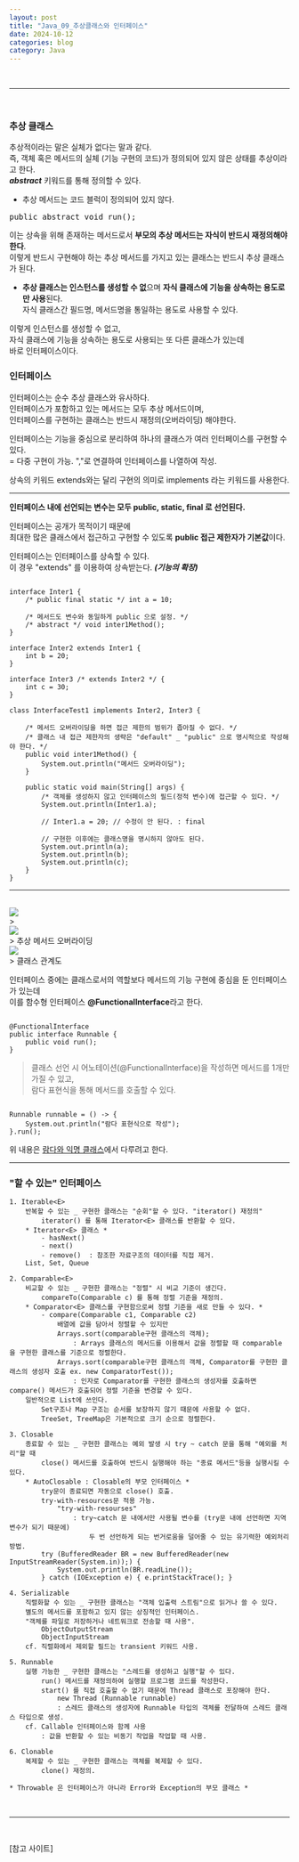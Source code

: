 ```yaml
---
layout: post
title: "Java_09_추상클래스와 인터페이스"
date: 2024-10-12
categories: blog
category: Java
---
```


<br>

---

<br>

### 추상 클래스 <br>

추상적이라는 말은 실체가 없다는 말과 같다. <br>
즉, 객체 혹은 메서드의 실체 (기능 구현의 코드)가 정의되어 있지 않은 상태를 추상이라고 한다. <br>
***abstract*** 키워드를 통해 정의할 수 있다. <br>

- 추상 메서드는 코드 블럭이 정의되어 있지 않다.
<pre>
public abstract void run();
</pre>

이는 상속을 위해 존재하는 메서드로서 **부모의 추상 메서드는 자식이 반드시 재정의해야 한다**. <br>
이렇게 반드시 구현해야 하는 추상 메서드를 가지고 있는 클래스는 반드시 추상 클래스가 된다. <br>

- **추상 클래스는 인스턴스를 생성할 수 없**으며 **자식 클래스에 기능을 상속하는 용도로만 사용**된다. <br>
자식 클래스간 필드명, 메서드명을 통일하는 용도로 사용할 수 있다. <br>

이렇게 인스턴스를 생성할 수 없고, <br>
자식 클래스에 기능을 상속하는 용도로 사용되는 또 다른 클래스가 있는데 <br>
바로 인터페이스이다.


### 인터페이스 <br>

인터페이스는 순수 추상 클래스와 유사하다. <br>
인터페이스가 포함하고 있는 메서드는 모두 추상 메서드이며, <br>
인터페이스를 구현하는 클래스는 반드시 재정의(오버라이딩) 해야한다. <br>

인터페이스는 기능을 중심으로 분리하여 하나의 클래스가 여러 인터페이스를 구현할 수 있다. <br>
= 다중 구현이 가능.  ","로 연결하여 인터페이스를 나열하여 작성. <br>

상속의 키워드 extends와는 달리 구현의 의미로 implements 라는 키워드를 사용한다. <br>

<hr>

**인터페이스 내에 선언되는 변수는 모두 public, static, final 로 선언된다.** <br>

인터페이스는 공개가 목적이기 때문에 <br>
최대한 많은 클래스에서 접근하고 구현할 수 있도록 **public 접근 제한자가 기본값**이다. <br>

인터페이스는 인터페이스를 상속할 수 있다. <br>
이 경우 "extends" 를 이용하여 상속받는다. ***(기능의 확장)*** <br>


<pre><code>
interface Inter1 {
    /* public final static */ int a = 10; 

    /* 메서드도 변수와 동일하게 public 으로 설정. */
    /* abstract */ void inter1Method(); 
}

interface Inter2 extends Inter1 {
    int b = 20;
}

interface Inter3 /* extends Inter2 */ {
    int c = 30;
}

class InterfaceTest1 implements Inter2, Inter3 {

    /* 메서드 오버라이딩을 하면 접근 제한의 범위가 좁아질 수 없다. */
    /* 클래스 내 접근 제한자의 생략은 "default" _ "public" 으로 명시적으로 작성해야 한다. */
    public void inter1Method() {
        System.out.println("메서드 오버라이딩");
    }

    public static void main(String[] args) {
        /* 객체를 생성하지 않고 인터페이스의 필드(정적 변수)에 접근할 수 있다. */
        System.out.println(Inter1.a);   

        // Inter1.a = 20; // 수정이 안 된다. : final

        // 구현한 이후에는 클래스명을 명시하지 않아도 된다.
        System.out.println(a);
        System.out.println(b);
        System.out.println(c);
    }
}
</code></pre>
<hr>


<br>
<div class="image-container">
    <img class="image-medium" src="/assets/image/2024-08-21-Java-Interface-01.png">
</div>
> 

<br>
<div class="image-container">
    <img class="image-medium" src="/assets/image/2024-08-21-Java-Interface-02.png">
</div>
> 추상 메서드 오버라이딩

<br>
<div class="image-container">
    <img class="image-medium" src="/assets/image/2024-10-12-ClassDiagram_02_Animal_01.png">
    <!-- <img class="image-medium" src="/assets/image/2024-10-12-ClassDiagram_02_Animal_02.png"> -->
</div>
> 클래스 관계도

<br>

인터페이스 중에는 클래스로서의 역할보다 메서드의 기능 구현에 중심을 둔 인터페이스가 있는데 <br>
이를 함수형 인터페이스 **@FunctionalInterface**라고 한다. <br>

<pre><code>
@FunctionalInterface
public interface Runnable {
    public void run();
}
</code></pre>
> 클래스 선언 시 어노테이션(@FunctionalInterface)을 작성하면 메서드를 1개만 가질 수 있고, <br>
람다 표현식을 통해 메서드를 호출할 수 있다. <br>

<pre><code>
Runnable runnable = () -> {
    System.out.println("람다 표현식으로 작성");
}.run();
</code></pre>


위 내용은 [람다와 익명 클래스](2024/10/14/Java_11)에서 다루려고 한다.

<hr>

### "할 수 있는" 인터페이스
    1. Iterable<E>
        반복할 수 있는 _ 구현한 클래스는 "순회"할 수 있다. "iterator() 재정의"
            iterator() 를 통해 Iterator<E> 클래스를 반환할 수 있다.
        * Iterator<E> 클래스 * 
            - hasNext()
            - next()
            - remove()  : 참조한 자료구조의 데이터를 직접 제거.
        List, Set, Queue

    2. Comparable<E>
        비교할 수 있는 _ 구현한 클래스는 "정렬" 시 비교 기준이 생긴다.
            compareTo(Comparable c) 를 통해 정렬 기준을 재정의.
        * Comparator<E> 클래스를 구현함으로써 정렬 기준을 새로 만들 수 있다. *
            - compare(Comparable c1, Comparable c2)
                배열에 값을 담아서 정렬할 수 있지만 
                Arrays.sort(comparable구현 클래스의 객체);
                    : Arrays 클래스의 메서드를 이용해서 값을 정렬할 때 comparable 을 구현한 클래스를 기준으로 정렬한다.
                Arrays.sort(comparable구현 클래스의 객체, Comparator를 구현한 클래스의 생성자 호출 ex. new ComparatorTest()); 
                    : 인자로 Comparator를 구현한 클래스의 생성자를 호출하면 compare() 메서드가 호출되어 정렬 기준을 변경할 수 있다.
        일반적으로 List에 쓰인다. 
            Set구조나 Map 구조는 순서를 보장하지 않기 때문에 사용할 수 없다. 
            TreeSet, TreeMap은 기본적으로 크기 순으로 정렬한다.

    3. Closable
        종료할 수 있는 _ 구현한 클래스는 예외 발생 시 try ~ catch 문을 통해 "예외를 처리"할 때
            close() 메서드를 호출하여 반드시 실행해야 하는 "종료 메서드"등을 실행시킬 수 있다.
        * AutoClosable : Closable의 부모 인터페이스 *
            try문이 종료되면 자동으로 close() 호출.
            try-with-resources문 적용 가능.
                "try-with-resourses"
                    : try~catch 문 내에서만 사용될 변수를 (try문 내에 선언하면 지역변수가 되기 때문에)
                        두 번 선언하게 되는 번거로움을 덜어줄 수 있는 유기력한 예외처리 방법.
            try (BufferedReader BR = new BufferedReader(new InputStreamReader(System.in));) {
                System.out.println(BR.readLine());
            } catch (IOException e) { e.printStackTrace(); }

    4. Serializable
        직렬화할 수 있는 _ 구현한 클래스는 "객체 입출력 스트림"으로 읽거나 쓸 수 있다. 
        별도의 메서드를 포함하고 있지 않는 상징적인 인터페이스.
        "객체를 파일로 저장하거나 네트워크로 전송할 때 사용".
            ObjectOutputStream
            ObjectInputStream
        cf. 직렬화에서 제외할 필드는 transient 키워드 사용.

    5. Runnable
        실행 가능한 _ 구현한 클래스는 "스레드를 생성하고 실행"할 수 있다.
            run() 메서드를 재정의하여 실행할 프로그램 코드를 작성한다.
            start() 를 직접 호출할 수 없기 때문에 Thread 클래스로 포장해야 한다.
                new Thread (Runnable runnable) 
                : 스레드 클래스의 생성자에 Runnable 타입의 객체를 전달하여 스레드 클래스 타입으로 생성. 
        cf. Callable 인터페이스와 함께 사용
            : 값을 반환할 수 있는 비동기 작업을 작업할 때 사용.

    6. Clonable
        복제할 수 있는 _ 구현한 클래스는 객체를 복제할 수 있다.
            clone() 재정의.

    * Throwable 은 인터페이스가 아니라 Error와 Exception의 부모 클래스 *




<br>
<hr>
<br>

[참고 사이트]<br>